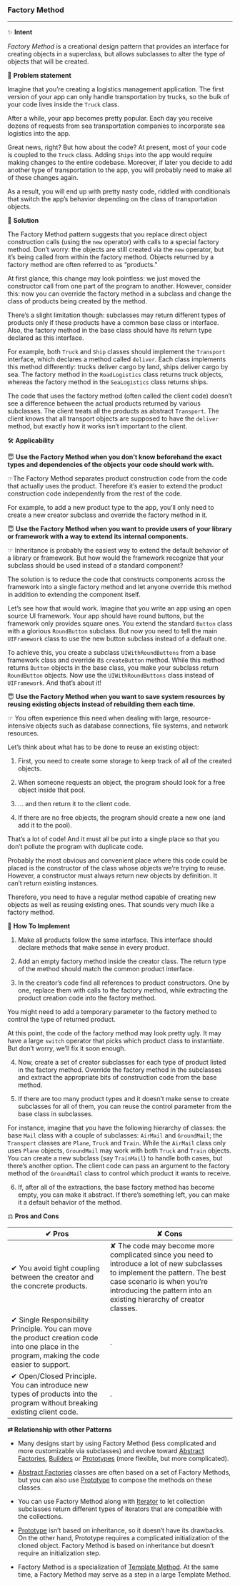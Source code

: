 ### Factory Method
-------------

&#10024; **Intent**

*Factory Method* is a creational design pattern that provides an interface for creating objects in a superclass, but allows subclasses to alter the type of objects that will be created.     

&#128577; **Problem statement**

Imagine that you’re creating a logistics management application. The first version of your app can only handle transportation by trucks, so the bulk of your code lives inside the `Truck` class.


After a while, your app becomes pretty popular. Each day you receive dozens of requests from sea transportation companies to incorporate sea logistics into the app.


Great news, right? But how about the code? At present, most of your code is coupled to the `Truck` class. Adding `Ships` into the app would require making changes to the entire codebase. Moreover, if later you decide to add another type of transportation to the app, you will probably need to make all of these changes again.

As a result, you will end up with pretty nasty code, riddled with conditionals that switch the app’s behavior depending on the class of transportation objects.



&#128578; **Solution**

The Factory Method pattern suggests that you replace direct object construction calls (using the `new` operator) with calls to a special factory method. Don’t worry: the objects are still created via the `new` operator, but it’s being called from within the factory method. Objects returned by a factory method are often referred to as “products.”

At first glance, this change may look pointless: we just moved the constructor call from one part of the program to another. However, consider this: now you can override the factory method in a subclass and change the class of products being created by the method.

There’s a slight limitation though: subclasses may return different types of products only if these products have a common base class or interface. Also, the factory method in the base class should have its return type declared as this interface.

For example, both `Truck` and `Ship` classes should implement the `Transport` interface, which declares a method called `deliver`. Each class implements this method differently: trucks deliver cargo by land, ships deliver cargo by sea. The factory method in the `RoadLogistics` class returns truck objects, whereas the factory method in the `SeaLogistics` class returns ships.

The code that uses the factory method (often called the client code) doesn’t see a difference between the actual products returned by various subclasses. The client treats all the products as abstract `Transport`. The client knows that all transport objects are supposed to have the `deliver` method, but exactly how it works isn’t important to the client.

&#128736; **Applicability**

&#128519; **Use the Factory Method when you don’t know beforehand the exact types and dependencies of the objects your code should work with.**

&#9758;The Factory Method separates product construction code from the code that actually uses the product. Therefore it’s easier to extend the product construction code independently from the rest of the code.

For example, to add a new product type to the app, you’ll only need to create a new creator subclass and override the factory method in it.

&#128519; **Use the Factory Method when you want to provide users of your library or framework with a way to extend its internal components.**

&#9758; Inheritance is probably the easiest way to extend the default behavior of a library or framework. But how would the framework recognize that your subclass should be used instead of a standard component?

The solution is to reduce the code that constructs components across the framework into a single factory method and let anyone override this method in addition to extending the component itself.

Let’s see how that would work. Imagine that you write an app using an open source UI framework. Your app should have round buttons, but the framework only provides square ones. You extend the standard `Button` class with a glorious `RoundButton` subclass. But now you need to tell the main `UIFramework` class to use the new button subclass instead of a default one.

To achieve this, you create a subclass `UIWithRoundButtons` from a base framework class and override its `createButton` method. While this method returns `Button` objects in the base class, you make your subclass return `RoundButton` objects. Now use the `UIWithRoundButtons` class instead of `UIFramework`. And that’s about it!


&#128519; **Use the Factory Method when you want to save system resources by reusing existing objects instead of rebuilding them each time.**

&#9758; You often experience this need when dealing with large, resource-intensive objects such as database connections, file systems, and network resources.

Let’s think about what has to be done to reuse an existing object:

1. First, you need to create some storage to keep track of all of the created objects.

2. When someone requests an object, the program should look for a free object inside that pool.

3. … and then return it to the client code.

4. If there are no free objects, the program should create a new one (and add it to the pool).

That’s a lot of code! And it must all be put into a single place so that you don’t pollute the program with duplicate code.

Probably the most obvious and convenient place where this code could be placed is the constructor of the class whose objects we’re trying to reuse. However, a constructor must always return new objects by definition. It can’t return existing instances.

Therefore, you need to have a regular method capable of creating new objects as well as reusing existing ones. That sounds very much like a factory method.

&#128221; **How To Implement**

1. Make all products follow the same interface. This interface should declare methods that make sense in every product.

2. Add an empty factory method inside the creator class. The return type of the method should match the common product interface.

3. In the creator’s code find all references to product constructors. One by one, replace them with calls to the factory method, while extracting the product creation code into the factory method.

You might need to add a temporary parameter to the factory method to control the type of returned product.

At this point, the code of the factory method may look pretty ugly. It may have a large `switch` operator that picks which product class to instantiate. But don’t worry, we’ll fix it soon enough.

4. Now, create a set of creator subclasses for each type of product listed in the factory method. Override the factory method in the subclasses and extract the appropriate bits of construction code from the base method.

5. If there are too many product types and it doesn’t make sense to create subclasses for all of them, you can reuse the control parameter from the base class in subclasses.

For instance, imagine that you have the following hierarchy of classes: the base `Mail` class with a couple of subclasses: `AirMail` and `GroundMail`; the `Transport` classes are `Plane`, `Truck` and `Train`. While the `AirMail` class only uses `Plane` objects, `GroundMail` may work with both `Truck` and `Train` objects. You can create a new subclass (say `TrainMail`) to handle both cases, but there’s another option. The client code can pass an argument to the factory method of the `GroundMail` class to control which product it wants to receive.


6. If, after all of the extractions, the base factory method has become empty, you can make it abstract. If there’s something left, you can make it a default behavior of the method.

&#9878; **Pros and Cons**

&#10004; Pros | &#10008; Cons
--------------|--------------
&#10004; You avoid tight coupling between the creator and the concrete products. | &#10008; The code may become more complicated since you need to introduce a lot of new subclasses to implement the pattern. The best case scenario is when you’re introducing the pattern into an existing hierarchy of creator classes.
&#10004; Single Responsibility Principle. You can move the product creation code into one place in the program, making the code easier to support. | .
&#10004; Open/Closed Principle. You can introduce new types of products into the program without breaking existing client code. | .
 
 
 **&#8644; Relationship with other Patterns**
 
- Many designs start by using Factory Method (less complicated and more customizable via subclasses) and evolve toward [Abstract Factories](./Design-Patterns/Abstract-Factories/abstract_factories.md), [Builders](./Design-Patterns/Builders/builders.md) or [Prototypes](./Design-Patterns/Prototypes/prototypes.md) (more flexible, but more complicated).


- [Abstract Factories](./Design-Patterns/Abstract-Factories/abstract_factories.md) classes are often based on a set of Factory Methods, but you can also use [Prototype](./Design-Patterns/Prototypes/prototypes.md) to compose the methods on these classes.


- You can use Factory Method along with [Iterator](./Design-Patterns/Iterator/iterator.md) to let collection subclasses return different types of iterators that are compatible with the collections.
      
      
- [Prototype](./Design-Patterns/Prototypes/prototypes.md) isn’t based on inheritance, so it doesn’t have its drawbacks. On the other hand, Prototype requires a complicated initialization of the cloned object. Factory Method is based on inheritance but doesn’t require an initialization step.

- Factory Method is a specialization of [Template Method](./Design-Patterns/Template/template.md). At the same time, a Factory Method may serve as a step in a large Template Method.
